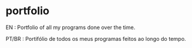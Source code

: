 # portfolio
EN :    Portfolio of all my programs done over the time.

PT/BR : Portifólio de todos os meus programas feitos ao longo do tempo.
